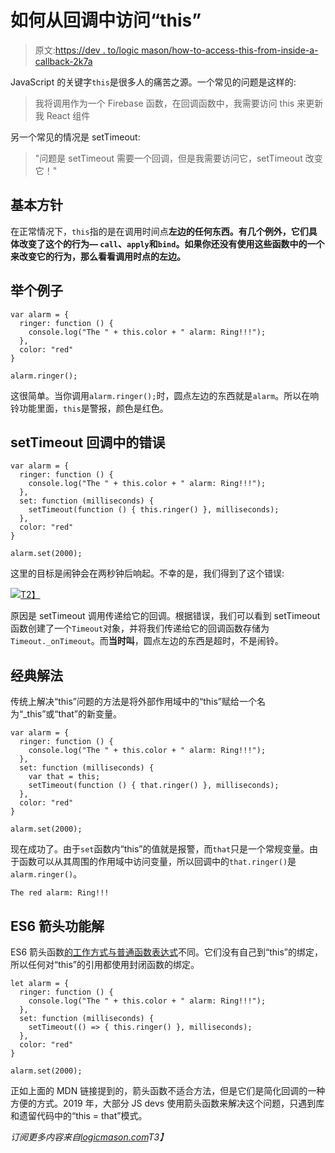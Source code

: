 # 如何从回调中访问“this”

> 原文:[https://dev . to/logic mason/how-to-access-this-from-inside-a-callback-2k7a](https://dev.to/logicmason/how-to-access-this-from-inside-a-callback-2k7a)

JavaScript 的关键字`this`是很多人的痛苦之源。一个常见的问题是这样的:

> 我将调用作为一个 Firebase 函数，在回调函数中，我需要访问 this 来更新我 React 组件

另一个常见的情况是 setTimeout:

> "问题是 setTimeout 需要一个回调，但是我需要访问它，setTimeout 改变它！"

## [](#a-basic-guideline)基本方针

在正常情况下，`this`指的是在调用时间点**左边的任何东西。有几个例外，它们具体改变了这个的行为— `call`、`apply`和`bind`。如果你还没有使用这些函数中的一个来改变它的行为，那么看看调用时点的左边。**

## [](#an-example)举个例子

```
var alarm = {
  ringer: function () {
    console.log("The " + this.color + " alarm: Ring!!!");
  },
  color: "red"
}

alarm.ringer(); 
```

这很简单。当你调用`alarm.ringer();`时，圆点左边的东西就是`alarm`。所以在响铃功能里面，`this`是警报，颜色是红色。

## setTimeout 回调中的错误

```
var alarm = {
  ringer: function () {
    console.log("The " + this.color + " alarm: Ring!!!");
  },
  set: function (milliseconds) {
    setTimeout(function () { this.ringer() }, milliseconds);
  },
  color: "red"
}

alarm.set(2000); 
```

这里的目标是闹钟会在两秒钟后响起。不幸的是，我们得到了这个错误:

[![](../Images/23cde44b2fe5a610dd04152ff99bb0eb.png)T2】](https://res.cloudinary.com/practicaldev/image/fetch/s--J9ndZ83D--/c_limit%2Cf_auto%2Cfl_progressive%2Cq_auto%2Cw_880/https://logicmason.com/wp-content/uploads/2019/04/this-setTimeout.png)

原因是 setTimeout 调用传递给它的回调。根据错误，我们可以看到 setTimeout 函数创建了一个`Timeout`对象，并将我们传递给它的回调函数存储为`Timeout._onTimeout`。而**当时叫**，圆点左边的东西是超时，不是闹铃。

## [](#the-classic-solution)经典解法

传统上解决“this”问题的方法是将外部作用域中的“this”赋给一个名为“_this”或“that”的新变量。

```
var alarm = {
  ringer: function () {
    console.log("The " + this.color + " alarm: Ring!!!");
  },
  set: function (milliseconds) {
    var that = this;
    setTimeout(function () { that.ringer() }, milliseconds);
  },
  color: "red"
}

alarm.set(2000); 
```

现在成功了。由于`set`函数内“this”的值就是报警，而`that`只是一个常规变量。由于函数可以从其周围的作用域中访问变量，所以回调中的`that.ringer()`是`alarm.ringer()`。

```
The red alarm: Ring!!! 
```

## ES6 箭头功能解

ES6 箭头函数[的工作方式与普通函数表达式](https://developer.mozilla.org/en-US/docs/Web/JavaScript/Reference/Functions/Arrow_functions)不同。它们没有自己到“this”的绑定，所以任何对“this”的引用都使用封闭函数的绑定。

```
let alarm = {
  ringer: function () {
    console.log("The " + this.color + " alarm: Ring!!!");
  },
  set: function (milliseconds) {
    setTimeout(() => { this.ringer() }, milliseconds);
  },
  color: "red"
}

alarm.set(2000); 
```

正如上面的 MDN 链接提到的，箭头函数不适合方法，但是它们是简化回调的一种方便的方式。2019 年，大部分 JS devs 使用箭头函数来解决这个问题，只遇到库和遗留代码中的“this = that”模式。

*订阅更多内容来自[logicmason.com](http://eepurl.com/diFSaf)T3】*